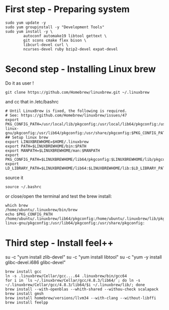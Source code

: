 # First step - Preparing system
```
sudo yum update -y
sudo yum groupinstall -y "Development Tools"
sudo yum install -y \
        autoconf automake19 libtool gettext \
        git scons cmake flex bison \
        libcurl-devel curl \
        ncurses-devel ruby bzip2-devel expat-devel
```

# Second step - Installing Linux brew

Do it as user !
```
git clone https://github.com/Homebrew/linuxbrew.git ~/.linuxbrew
```

and cc that in /etc/bashrc

```
# Until LinuxBrew is fixed, the following is required.
# See: https://github.com/Homebrew/linuxbrew/issues/47
export PKG_CONFIG_PATH=/usr/local/lib/pkgconfig:/usr/local/lib64/pkgconfig:/usr/lib64/pkgconfig:/usr/lib/pkgconfig:/usr/lib/x86_64-linux-gnu/pkgconfig:/usr/lib64/pkgconfig:/usr/share/pkgconfig:$PKG_CONFIG_PATH
## Setup linux brew
export LINUXBREWHOME=$HOME/.linuxbrew
export PATH=$LINUXBREWHOME/bin:$PATH
export MANPATH=$LINUXBREWHOME/man:$MANPATH
export PKG_CONFIG_PATH=$LINUXBREWHOME/lib64/pkgconfig:$LINUXBREWHOME/lib/pkgconfig:$PKG_CONFIG_PATH
export LD_LIBRARY_PATH=$LINUXBREWHOME/lib64:$LINUXBREWHOME/lib:$LD_LIBRARY_PATH
```

source it
```
source ~/.bashrc
```
or close/open the terminal
and test the brew install:
```
which brew
/home/ubuntu/.linuxbrew/bin/brew
echo $PKG_CONFIG_PATH
/home/ubuntu/.linuxbrew/lib64/pkgconfig:/home/ubuntu/.linuxbrew/lib/pkgconfig:/usr/local/lib/pkgconfig:/usr/local/lib64/pkgconfig:/usr/lib64/pkgconfig:/usr/lib/pkgconfig:/usr/lib/x86_64-linux-gnu/pkgconfig:/usr/lib64/pkgconfig:/usr/share/pkgconfig:
```

# Third step - Install feel++

su -c "yum install zlib-devel"
su -c "yum install libtool"
su -c "yum -y install glibc-devel.i686 glibc-devel"

```
brew install gcc
ln -s .linuxbrew/Cellar/gcc....64 .linuxbrew/bin/gcc64
for i in `ls ~/.linuxbrew/Cellar/gcc/4.8.3/lib64/`; do ln -s ~/.linuxbrew/Cellar/gcc/4.8.3/lib64/$i ~/.linuxbrew/lib/; done
brew install --with-openblas --whith-shared --withou-check scalapack
brew install gmsh
brew install homebrew/versions/llvm34 --with-clang --without-libffi
brew install feelpp
```

